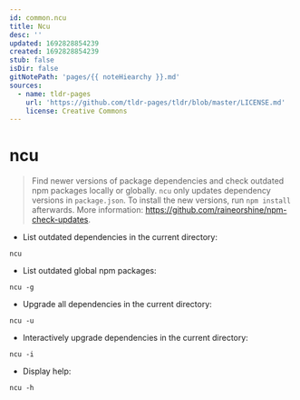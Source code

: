 ```yaml
---
id: common.ncu
title: Ncu
desc: ''
updated: 1692828854239
created: 1692828854239
stub: false
isDir: false
gitNotePath: 'pages/{{ noteHiearchy }}.md'
sources:
  - name: tldr-pages
    url: 'https://github.com/tldr-pages/tldr/blob/master/LICENSE.md'
    license: Creative Commons
---
```

# ncu

> Find newer versions of package dependencies and check outdated npm packages locally or globally.
> `ncu` only updates dependency versions in `package.json`. To install the new versions, run `npm install` afterwards.
> More information: <https://github.com/raineorshine/npm-check-updates>.

- List outdated dependencies in the current directory:

`ncu`

- List outdated global npm packages:

`ncu -g`

- Upgrade all dependencies in the current directory:

`ncu -u`

- Interactively upgrade dependencies in the current directory:

`ncu -i`

- Display help:

`ncu -h`

